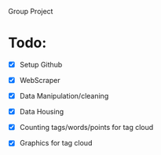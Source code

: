Group Project

<h1>Todo:</h1>

- [x] Setup Github
- [x] WebScraper
- [x] Data Manipulation/cleaning
- [x] Data Housing
- [x] Counting tags/words/points for tag cloud
- [x] Graphics for tag cloud

